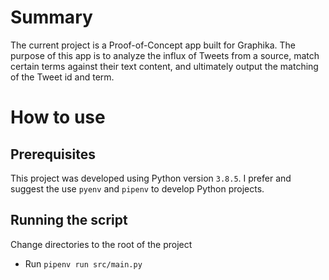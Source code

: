 # Summary

The current project is a Proof-of-Concept app built for Graphika. The purpose of this app is to analyze the influx of Tweets from a source, match certain terms against their text content, and ultimately output the matching of the Tweet id and term. 

# How to use

## Prerequisites

This project was developed using Python version `3.8.5`. I prefer and suggest the use `pyenv` and `pipenv` to develop Python projects.

## Running the script

Change directories to the root of the project

- Run `pipenv run src/main.py`